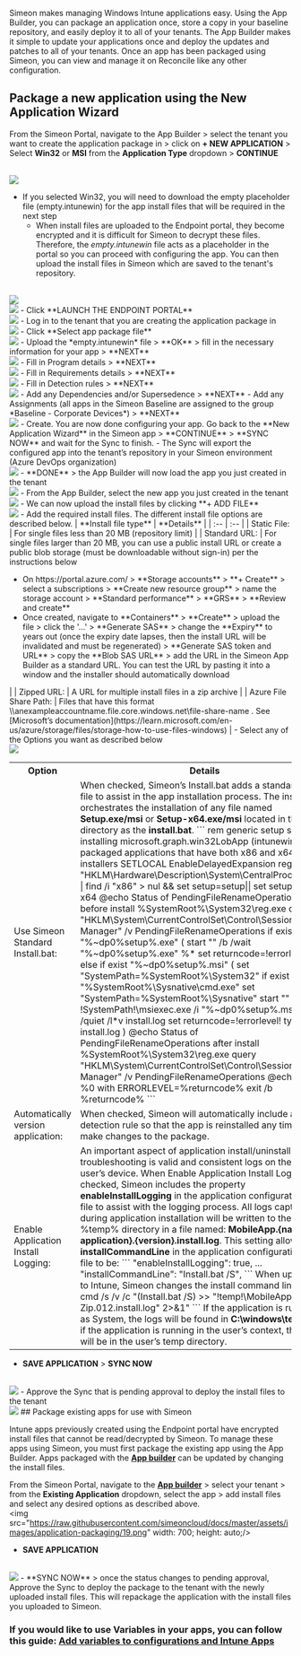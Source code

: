 Simeon makes managing Windows Intune applications easy. Using the App Builder, you can package an application once, store a copy in your baseline repository, and easily deploy it to all of your tenants. The App Builder makes it simple to update your applications once and deploy the updates and patches to all of your tenants. Once an app has been packaged using Simeon, you can view and manage it on Reconcile like any other configuration.

## Package a new application using the New Application Wizard

From the Simeon Portal, navigate to the App Builder > select the tenant you want to create the application package in > click on **+ NEW APPLICATION** > Select **Win32** or **MSI** from the **Application Type** dropdown > **CONTINUE**

<br />
<img src="https://raw.githubusercontent.com/simeoncloud/docs/master/assets/images/application-packaging/1.png" width: 700; height: auto;/>

- If you selected Win32, you will need to download the empty placeholder file (empty.intunewin) for the app install files that will be required in the next step
	- When install files are uploaded to the Endpoint portal, they become encrypted and it is difficult for Simeon to decrypt these files. Therefore, the *empty.intunewin* file acts as a placeholder in the portal so you can proceed with configuring the app. You can then upload the install files in Simeon which are saved to the tenant's repository.

<br />
<img src="https://raw.githubusercontent.com/simeoncloud/docs/master/assets/images/application-packaging/2.png" width: 250; height: auto;/>
<br />
<img src="https://raw.githubusercontent.com/simeoncloud/docs/master/assets/images/application-packaging/3.png" width: 250; height: auto;/>
- Click **LAUNCH THE ENDPOINT PORTAL**
<br />
<img src="https://raw.githubusercontent.com/simeoncloud/docs/master/assets/images/application-packaging/4.png" width: 250; height: auto;/>
- Log in to the tenant that you are creating the application package in
<br />
<img src="https://raw.githubusercontent.com/simeoncloud/docs/master/assets/images/application-packaging/5.png" width: 700; height: auto;/>
- Click **Select app package file**
<br />
<img src="https://raw.githubusercontent.com/simeoncloud/docs/master/assets/images/application-packaging/6.png" width: 700; height: auto;/>
- Upload the *empty.intunewin* file > **OK** > fill in the necessary information for your app > **NEXT**
<br />
<img src="https://raw.githubusercontent.com/simeoncloud/docs/master/assets/images/application-packaging/7.png" width: 700; height: auto;/>
- Fill in Program details > **NEXT**
<br />
<img src="https://raw.githubusercontent.com/simeoncloud/docs/master/assets/images/application-packaging/8.png" width: 700; height: auto;/>
- Fill in Requirements details > **NEXT**
<br />
<img src="https://raw.githubusercontent.com/simeoncloud/docs/master/assets/images/application-packaging/9.png" width: 700; height: auto;/>
- Fill in Detection rules > **NEXT**
<br />
<img src="https://raw.githubusercontent.com/simeoncloud/docs/master/assets/images/application-packaging/10.png" width: 700; height: auto;/>
- Add any Dependencies and/or Supersedence > **NEXT**
- Add any Assignments (all apps in the Simeon Baseline are assigned to the group *Baseline - Corporate Devices*) > **NEXT**
<br />
<img src="https://raw.githubusercontent.com/simeoncloud/docs/master/assets/images/application-packaging/11.png" width: 700; height: auto;/>
- Create. You are now done configuring your app. Go back to the **New Application Wizard** in the Simeon app > **CONTINUE** > **SYNC NOW** and wait for the Sync to finish.
	- The Sync will export the configured app into the tenant’s repository in your Simeon environment (Azure DevOps organization)
<br />
<img src="https://raw.githubusercontent.com/simeoncloud/docs/master/assets/images/application-packaging/12.png" width: 250; height: auto;/>
- **DONE** > the App Builder will now load the app you just created in the tenant
<br />
<img src="https://raw.githubusercontent.com/simeoncloud/docs/master/assets/images/application-packaging/13.png" width: 250; height: auto;/>
- From the App Builder, select the new app you just created in the tenant
<br />
<img src="https://raw.githubusercontent.com/simeoncloud/docs/master/assets/images/application-packaging/14.png" width: 700; height: auto;/>
- We can now upload the install files by clicking **+ ADD FILE**
<br />
<img src="https://raw.githubusercontent.com/simeoncloud/docs/master/assets/images/application-packaging/15.png" width: 700; height: auto;/>
- Add the required install files. The different install file options are described below.
| **Install file type** | **Details** |
| :-- | :-- |
| Static File: | For single files less than 20 MB (repository limit) |
| Standard URL: | For single files larger than 20 MB, you can use a public install URL or create a public blob storage (must be downloadable without sign-in) per the instructions below <ul><li>On https://portal.azure.com/  > **Storage accounts** > **+ Create** > select a subscriptions > **Create new resource group** > name the storage account > **Standard performance** > **GRS** > **Review and create** </li><li> Once created, navigate to **Containers** > **Create** > upload the file > click the '...' > **Generate SAS** > change the **Expiry** to years out (once the expiry date lapses, then the install URL will be invalidated and must be regenerated) > **Generate SAS token and URL** > copy the **Blob SAS URL** > add the URL in the Simeon App Builder as a standard URL. You can test the URL by pasting it into a window and the installer should automatically download</li></ul> |
| Zipped URL: | A URL for multiple install files in a zip archive |
| Azure File Share Path: | Files that have this format \\anexampleaccountname.file.core.windows.net\file-share-name . See [Microsoft’s documentation](https://learn.microsoft.com/en-us/azure/storage/files/storage-how-to-use-files-windows) |
- Select any of the Options you want as described below
<br />
<img src="https://raw.githubusercontent.com/simeoncloud/docs/master/assets/images/application-packaging/16.png" width: 700; height: auto;/>
<table>
<tr>
<th> Option </th> <th> Details </th>
</tr>
<tr>
<td> Use Simeon Standard Install.bat: </td>
<td>
When checked, Simeon’s Install.bat adds a standard batch file to assist in the app installation process. The install file orchestrates the installation of any file named <b>Setup.exe/msi</b> or <b>Setup-x64.exe/msi</b> located in the same directory as the <b>install.bat</b>.
```
rem generic setup script for installing microsoft.graph.win32LobApp (intunewin) packaged applications that have both x86 and x64 installers
SETLOCAL EnableDelayedExpansion
reg query "HKLM\Hardware\Description\System\CentralProcessor\0" | find /i "x86" > nul && set setup=setup|| set setup=Setup-x64
@echo Status of PendingFileRenameOperations before install
%SystemRoot%\System32\reg.exe query "HKLM\System\CurrentControlSet\Control\Session Manager" /v PendingFileRenameOperations
if exist "%~dp0%setup%.exe" (
	start "" /b /wait "%~dp0%setup%.exe" %*
	set returncode=!errorlevel!
) else if exist "%~dp0%setup%.msi" (
    set "SystemPath=%SystemRoot%\System32"
    if exist "%SystemRoot%\Sysnative\cmd.exe" set "SystemPath=%SystemRoot%\Sysnative"
	start "" /b /wait !SystemPath!\msiexec.exe /i "%~dp0%setup%.msi" %* /quiet /l*v install.log
	set returncode=!errorlevel!
	type install.log
)
@echo Status of PendingFileRenameOperations after install
%SystemRoot%\System32\reg.exe query "HKLM\System\CurrentControlSet\Control\Session Manager" /v PendingFileRenameOperations
@echo Exiting %0 with ERRORLEVEL=%returncode%
exit /b %returncode%
```
</td>
</tr>
<tr>
<td> Automatically version application: </td>
<td>
When checked, Simeon will automatically include a detection rule so that the app is reinstalled any time you make changes to the package.
</td>
</tr>
</tr>
<tr>
<td> Enable Application Install Logging: </td>
<td>
An important aspect of application install/uninstall troubleshooting is valid and consistent logs on the end-user’s device. When Enable Application Install Logging is checked, Simeon includes the property <b>enableInstallLogging</b> in the application configuration .json file to assist with the logging process. All logs captured during application installation will be written to the %temp% directory in a file named: <b>MobileApp.{name of application}.{version}.install.log</b>. This setting allows the <b>installCommandLine</b> in the application configuration .json file to be:
```
"enableInstallLogging": true,
...
"installCommandLine": "Install.bat /S",
```
When uploaded to Intune, Simeon changes the install command line to:
```
cmd /s /v /c "(Install.bat /S) >> "!temp!\MobileApp.7-Zip.012.install.log" 2>&1"
```
If the application is running as System, the logs will be found in <b>C:\windows\temp</b>. Or if the application is running in the user’s context, the logs will be in the user’s temp directory.
</td>
</tr>
</table>

- **SAVE APPLICATION** > **SYNC NOW**
<br />
<img src="https://raw.githubusercontent.com/simeoncloud/docs/master/assets/images/application-packaging/17.png" width: 700; height: auto;/>
- Approve the Sync that is pending approval to deploy the install files to the tenant
<br />
<img src="https://raw.githubusercontent.com/simeoncloud/docs/master/assets/images/application-packaging/18.png" width: 700; height: auto;/>
## Package existing apps for use with Simeon

Intune apps previously created using the Endpoint portal have encrypted install files that cannot be read/decrypted by Simeon. To manage these apps using Simeon, you must first package the existing app using the App Builder. Apps packaged with the **[App builder](https://app.simeoncloud.com/appbuilder)** can be updated by changing the install files.

From the Simeon Portal, navigate to the **[App builder](https://app.simeoncloud.com/appbuilder)** > select your tenant > from the **Existing Application** dropdown, select the app > add install files and select any desired options as described above.
<br />
<img src="https://raw.githubusercontent.com/simeoncloud/docs/master/assets/images/application-packaging/19.png" width: 700; height: auto;/>

- **SAVE APPLICATION**

<br />
<img src="https://raw.githubusercontent.com/simeoncloud/docs/master/assets/images/application-packaging/20.png" width: 700; height: auto;/>
- **SYNC NOW** > once the status changes to pending approval, Approve the Sync to deploy the package to the tenant with the newly uploaded install files. This will repackage the application with the install files you uploaded to Simeon.

### If you would like to use Variables in your apps, you can follow this guide: [Add variables to configurations and Intune Apps](https://simeoncloud.github.io/docs/#/how-to?id=add-variables-to-configurations-and-intune-apps)